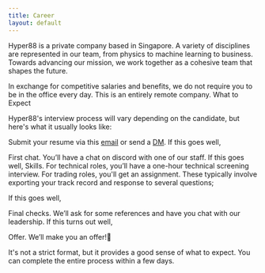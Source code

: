 ```yaml
---
title: Career
layout: default
---
```


Hyper88 is a private company based in Singapore. A variety of disciplines are represented in our team, from physics to machine learning to business. Towards advancing our mission, we work together as a cohesive team that shapes the future.

In exchange for competitive salaries and benefits, we do not require you to be in the office every day. This is an entirely remote company.
What to Expect

Hyper88's interview process will vary depending on the candidate, but here's what it usually looks like:

Submit your resume via this [email](https://mailto:moon@hyper88.com/) or send a [DM](https://twitter.com/Hyper88_xyz). If this goes well,

First chat. You’ll have a chat on discord with one of our staff. If this goes well,
Skills.
    For technical roles, you’ll have a one-hour technical screening interview.
    For trading roles, you'll get an assignment. These typically involve exporting your track record and response to several questions;

If this goes well,

Final checks. We’ll ask for some references and have you chat with our leadership. If this turns out well,

Offer. We’ll make you an offer!🎉

It's not a strict format, but it provides a good sense of what to expect. You can complete the entire process within a few days.